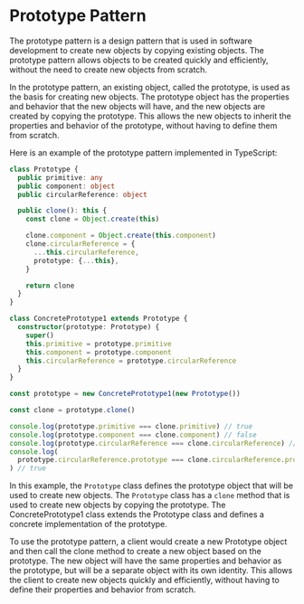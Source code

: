 # Prototype Pattern

The prototype pattern is a design pattern that is used in software development
to create new objects by copying existing objects. The prototype pattern allows
objects to be created quickly and efficiently, without the need to create new
objects from scratch.

In the prototype pattern, an existing object, called the prototype, is used as
the basis for creating new objects. The prototype object has the properties and
behavior that the new objects will have, and the new objects are created by
copying the prototype. This allows the new objects to inherit the properties and
behavior of the prototype, without having to define them from scratch.

Here is an example of the prototype pattern implemented in TypeScript:

```typescript
class Prototype {
  public primitive: any
  public component: object
  public circularReference: object

  public clone(): this {
    const clone = Object.create(this)

    clone.component = Object.create(this.component)
    clone.circularReference = {
      ...this.circularReference,
      prototype: {...this},
    }

    return clone
  }
}

class ConcretePrototype1 extends Prototype {
  constructor(prototype: Prototype) {
    super()
    this.primitive = prototype.primitive
    this.component = prototype.component
    this.circularReference = prototype.circularReference
  }
}

const prototype = new ConcretePrototype1(new Prototype())

const clone = prototype.clone()

console.log(prototype.primitive === clone.primitive) // true
console.log(prototype.component === clone.component) // false
console.log(prototype.circularReference === clone.circularReference) // false
console.log(
  prototype.circularReference.prototype === clone.circularReference.prototype,
) // true
```

In this example, the `Prototype` class defines the prototype object that will be
used to create new objects. The `Prototype` class has a `clone` method that is
used to create new objects by copying the prototype. The ConcretePrototype1
class extends the Prototype class and defines a concrete implementation of the
prototype.

To use the prototype pattern, a client would create a new Prototype object and
then call the clone method to create a new object based on the prototype. The
new object will have the same properties and behavior as the prototype, but will
be a separate object with its own identity. This allows the client to create new
objects quickly and efficiently, without having to define their properties and
behavior from scratch.
